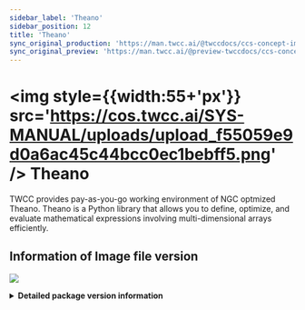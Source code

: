 ```yaml
---
sidebar_label: 'Theano'
sidebar_position: 12
title: 'Theano'
sync_original_production: 'https://man.twcc.ai/@twccdocs/ccs-concept-image-theano-en'
sync_original_preview: 'https://man.twcc.ai/@preview-twccdocs/ccs-concept-image-theano-en'
---
```


# <img style={{width:55+'px'}} src='https://cos.twcc.ai/SYS-MANUAL/uploads/upload_f55059e9d0a6ac45c44bcc0ec1bebff5.png' /> Theano

TWCC provides pay-as-you-go working environment of NGC optmized Theano. Theano is a Python library that allows you to define, optimize, and evaluate mathematical expressions involving multi-dimensional arrays efficiently.

## <i class="fa fa-sticky-note" aria-hidden="true"></i> <span class="ccsimglist">Information of Image file version</span> 

![](https://cos.twcc.ai/SYS-MANUAL/uploads/upload_7a14f82bdf85b45c7641ec55363c4748.png)




<details class="docspoiler">

<summary><b>Detailed package version information</b></summary>

- [theano-18.08-v1](https://docs.nvidia.com/deeplearning/frameworks/theano-release-notes/rel_18.08.html#rel_18.08)

</details>